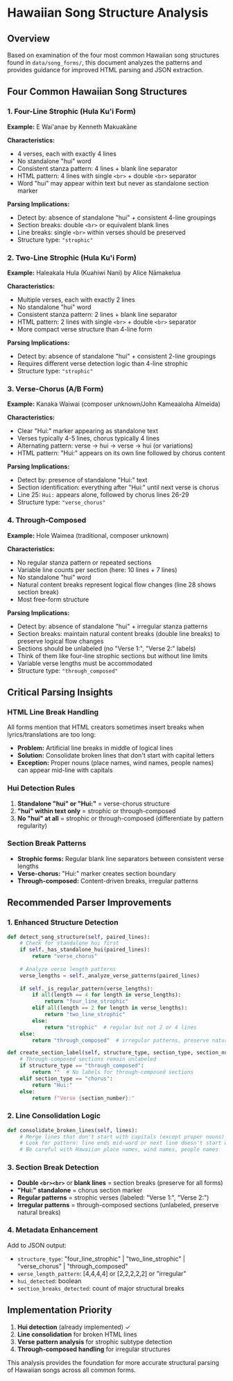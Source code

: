 # Hawaiian Song Structure Analysis

## Overview
Based on examination of the four most common Hawaiian song structures found in `data/song_forms/`, this document analyzes the patterns and provides guidance for improved HTML parsing and JSON extraction.

## Four Common Hawaiian Song Structures

### 1. Four-Line Strophic (Hula Ku'i Form)
**Example:** E Wai'anae by Kenneth Makuakāne

**Characteristics:**
- 4 verses, each with exactly 4 lines
- No standalone "hui" word
- Consistent stanza pattern: 4 lines + blank line separator
- HTML pattern: 4 lines with single `<br>` + double `<br>` separator
- Word "hui" may appear within text but never as standalone section marker

**Parsing Implications:**
- Detect by: absence of standalone "hui" + consistent 4-line groupings
- Section breaks: double `<br>` or equivalent blank lines
- Line breaks: single `<br>` within verses should be preserved
- Structure type: `"strophic"`

### 2. Two-Line Strophic (Hula Ku'i Form)
**Example:** Haleakala Hula (Kuahiwi Nani) by Alice Nāmakelua

**Characteristics:**
- Multiple verses, each with exactly 2 lines
- No standalone "hui" word
- Consistent stanza pattern: 2 lines + blank line separator
- HTML pattern: 2 lines with single `<br>` + double `<br>` separator
- More compact verse structure than 4-line form

**Parsing Implications:**
- Detect by: absence of standalone "hui" + consistent 2-line groupings
- Requires different verse detection logic than 4-line strophic
- Structure type: `"strophic"`

### 3. Verse-Chorus (A/B Form)
**Example:** Kanaka Waiwai (composer unknown/John Kameaaloha Almeida)

**Characteristics:**
- Clear "Hui:" marker appearing as standalone text
- Verses typically 4-5 lines, chorus typically 4 lines
- Alternating pattern: verse → hui → verse → hui (or variations)
- HTML pattern: "Hui:" appears on its own line followed by chorus content

**Parsing Implications:**
- Detect by: presence of standalone "Hui:" text
- Section identification: everything after "Hui:" until next verse is chorus
- Line 25: `Hui:` appears alone, followed by chorus lines 26-29
- Structure type: `"verse_chorus"`

### 4. Through-Composed
**Example:** Hole Waimea (traditional, composer unknown)

**Characteristics:**
- No regular stanza pattern or repeated sections
- Variable line counts per section (here: 10 lines + 7 lines)
- No standalone "hui" word
- Natural content breaks represent logical flow changes (line 28 shows section break)
- Most free-form structure

**Parsing Implications:**
- Detect by: absence of standalone "hui" + irregular stanza patterns
- Section breaks: maintain natural content breaks (double line breaks) to preserve logical flow changes
- Sections should be unlabeled (no "Verse 1:", "Verse 2:" labels)
- Think of them like four-line strophic sections but without line limits
- Variable verse lengths must be accommodated
- Structure type: `"through_composed"`

## Critical Parsing Insights

### HTML Line Break Handling
All forms mention that HTML creators sometimes insert breaks when lyrics/translations are too long:
- **Problem:** Artificial line breaks in middle of logical lines
- **Solution:** Consolidate broken lines that don't start with capital letters
- **Exception:** Proper nouns (place names, wind names, people names) can appear mid-line with capitals

### Hui Detection Rules
1. **Standalone "hui" or "Hui:"** = verse-chorus structure
2. **"hui" within text only** = strophic or through-composed
3. **No "hui" at all** = strophic or through-composed (differentiate by pattern regularity)

### Section Break Patterns
- **Strophic forms:** Regular blank line separators between consistent verse lengths
- **Verse-chorus:** "Hui:" marker creates section boundary
- **Through-composed:** Content-driven breaks, irregular patterns

## Recommended Parser Improvements

### 1. Enhanced Structure Detection
```python
def detect_song_structure(self, paired_lines):
    # Check for standalone hui first
    if self._has_standalone_hui(paired_lines):
        return "verse_chorus"
    
    # Analyze verse length patterns
    verse_lengths = self._analyze_verse_patterns(paired_lines)
    
    if self._is_regular_pattern(verse_lengths):
        if all(length == 4 for length in verse_lengths):
            return "four_line_strophic"
        elif all(length == 2 for length in verse_lengths):
            return "two_line_strophic"
        else:
            return "strophic"  # regular but not 2 or 4 lines
    else:
        return "through_composed"  # irregular patterns, preserve natural breaks

def create_section_label(self, structure_type, section_type, section_number):
    # Through-composed sections remain unlabeled
    if structure_type == "through_composed":
        return ""  # No labels for through-composed sections
    elif section_type == "chorus":
        return "Hui:"
    else:
        return f"Verse {section_number}:"
```

### 2. Line Consolidation Logic
```python
def consolidate_broken_lines(self, lines):
    # Merge lines that don't start with capitals (except proper nouns)
    # Look for pattern: line ends mid-word or next line doesn't start with capital
    # Be careful with Hawaiian place names, wind names, people names
```

### 3. Section Break Detection
- **Double `<br><br>`** or **blank lines** = section breaks (preserve for all forms)
- **"Hui:" standalone** = chorus section marker
- **Regular patterns** = strophic verses (labeled: "Verse 1:", "Verse 2:")
- **Irregular patterns** = through-composed sections (unlabeled, preserve natural breaks)

### 4. Metadata Enhancement
Add to JSON output:
- `structure_type`: "four_line_strophic" | "two_line_strophic" | "verse_chorus" | "through_composed"
- `verse_length_pattern`: [4,4,4,4] or [2,2,2,2,2] or "irregular"
- `hui_detected`: boolean
- `section_breaks_detected`: count of major structural breaks

## Implementation Priority
1. **Hui detection** (already implemented) ✓
2. **Line consolidation** for broken HTML lines
3. **Verse pattern analysis** for strophic subtype detection
4. **Through-composed handling** for irregular structures

This analysis provides the foundation for more accurate structural parsing of Hawaiian songs across all common forms.
